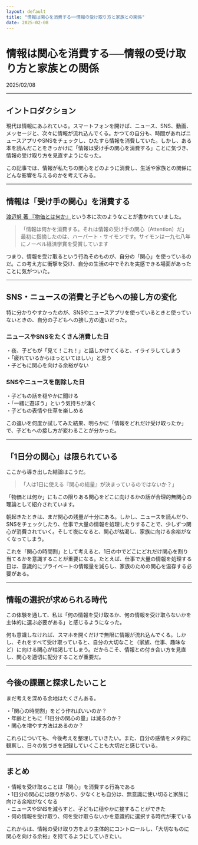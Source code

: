 ```yaml
---
layout: default
title: "情報は関心を消費する──情報の受け取り方と家族との関係"
date: 2025-02-08
---
```


# 情報は関心を消費する──情報の受け取り方と家族との関係

2025/02/08

---

## イントロダクション  
現代は情報にあふれている。スマートフォンを開けば、ニュース、SNS、動画、メッセージと、次々に情報が流れ込んでくる。かつての自分も、時間があればニュースアプリやSNSをチェックし、ひたすら情報を消費していた。しかし、ある本を読んだことをきっかけに「情報は受け手の関心を消費する」ことに気づき、情報の受け取り方を見直すようになった。  

この記事では、情報が私たちの関心をどのように消費し、生活や家族との関係にどんな影響を与えるのかを考えてみる。  

---

## 情報は「受け手の関心」を消費する  
[渡辺努 著 『物価とは何か』](https://www.amazon.co.jp/dp/B09NVKTTM5)という本に次のようなことが書かれていました。  

> 「情報は何かを消費する。それは情報の受け手の関心（Attention）だ」  
> 最初に指摘したのは、ハーバート・サイモンです。サイモンは一九七八年にノーベル経済学賞を受賞しています



つまり、情報を受け取るという行為そのものが、自分の「関心」を使っているのだ。この考え方に衝撃を受け、自分の生活の中でそれを実感できる場面があったことに気がついた。  

---

## SNS・ニュースの消費と子どもへの接し方の変化  
特に分かりやすかったのが、SNSやニュースアプリを使っているときと使っていないときの、自分の子どもへの接し方の違いだった。  

### **ニュースやSNSをたくさん消費した日**  
・夜、子どもが「見て！これ！」と話しかけてくると、イライラしてしまう  
・「疲れているからほっといてほしい」と思う  
・子どもに関心を向ける余裕がない  

### **SNSやニュースを削除した日**  
・子どもの話を穏やかに聞ける  
・「一緒に遊ぼう」という気持ちが湧く  
・子どもの表情や仕草を楽しめる  

この違いを何度か試してみた結果、明らかに「情報をどれだけ受け取ったか」で、子どもへの接し方が変わることが分かった。  

---

## 「1日分の関心」は限られている  
ここから導き出した結論はこうだ。  

> 「人は1日に使える『関心の総量』が決まっているのではないか？」  

「物価とは何か」にもこの限りある関心をどこに向けるかの話が合理的無関心の理論として紹介されています。  

朝起きたときは、まだ関心の残量が十分にある。しかし、ニュースを読んだり、SNSをチェックしたり、仕事で大量の情報を処理したりすることで、少しずつ関心が消費されていく。そして夜になると、関心が枯渇し、家族に向ける余裕がなくなってしまう。  

これを「関心の時間割」として考えると、1日の中でどこにどれだけ関心を割り当てるかを意識することが重要になる。たとえば、仕事で大量の情報を処理する日は、意識的にプライベートの情報量を減らし、家族のための関心を温存する必要がある。  

---

## **情報の選択が求められる時代**  
この体験を通して、私は「何の情報を受け取るか、何の情報を受け取らないかを主体的に選ぶ必要がある」と感じるようになった。  

何も意識しなければ、スマホを開くだけで無限に情報が流れ込んでくる。しかし、それをすべて受け取っていると、自分の大切なこと（家族、仕事、趣味など）に向ける関心が枯渇してしまう。だからこそ、情報との付き合い方を見直し、関心を適切に配分することが重要だ。  

---

## **今後の課題と探求したいこと**  
まだ考えを深める余地はたくさんある。  

・「関心の時間割」をどう作ればいいのか？  
・年齢とともに「1日分の関心の量」は減るのか？  
・関心を増やす方法はあるのか？  

これらについても、今後考えを整理していきたい。また、自分の感情をメタ的に観察し、日々の気づきを記録していくことも大切だと感じている。  

---

## **まとめ**  
・情報を受け取ることは「関心」を消費する行為である  
・1日分の関心には限りがあり、少なくとも自分は、無意識に使い切ると家族に向ける余裕がなくなる  
・ニュースやSNSを減らすと、子どもに穏やかに接することができた   
・何の情報を受け取り、何を受け取らないかを意識的に選択する時代が来ている  

これからは、情報の受け取り方をより主体的にコントロールし、「大切なものに関心を向ける余裕」を持てるようにしていきたい。  

